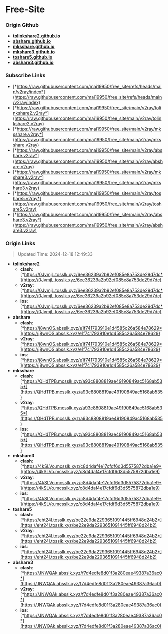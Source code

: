 # Free-Site

### Origin Github

- [**tolinkshare2.github.io**](https://github.com/tolinkshare2/tolinkshare2.github.io)
- [**abshare.github.io**](https://github.com/abshare/abshare.github.io)
- [**mksshare.github.io**](https://github.com/mksshare/mksshare.github.io)
- [**mkshare3.github.io**](https://github.com/mkshare3/mkshare3.github.io)
- [**toshare5.github.io**](https://github.com/toshare5/toshare5.github.io)
- [**abshare3.github.io**](https://github.com/abshare3/abshare3.github.io)

### Subscribe Links

- [*https://raw.githubusercontent.com/mai19950/free_site/refs/heads/main/v2ray/index*](https://raw.githubusercontent.com/mai19950/free_site/refs/heads/main/v2ray/index)
- [*https://raw.githubusercontent.com/mai19950/free_site/main/v2ray/tolinkshare2.v2ray*](https://raw.githubusercontent.com/mai19950/free_site/main/v2ray/tolinkshare2.v2ray)
- [*https://raw.githubusercontent.com/mai19950/free_site/main/v2ray/mksshare.v2ray*](https://raw.githubusercontent.com/mai19950/free_site/main/v2ray/mksshare.v2ray)
- [*https://raw.githubusercontent.com/mai19950/free_site/main/v2ray/abshare.v2ray*](https://raw.githubusercontent.com/mai19950/free_site/main/v2ray/abshare.v2ray)
- [*https://raw.githubusercontent.com/mai19950/free_site/main/v2ray/mkshare3.v2ray*](https://raw.githubusercontent.com/mai19950/free_site/main/v2ray/mkshare3.v2ray)
- [*https://raw.githubusercontent.com/mai19950/free_site/main/v2ray/toshare5.v2ray*](https://raw.githubusercontent.com/mai19950/free_site/main/v2ray/toshare5.v2ray)
- [*https://raw.githubusercontent.com/mai19950/free_site/main/v2ray/abshare3.v2ray*](https://raw.githubusercontent.com/mai19950/free_site/main/v2ray/abshare3.v2ray)

### Origin Links

> Updated Time: 2024-12-18 12:49:33

- **tolinkshare2**
  - **clash**: [*https://0JvmjL.tosslk.xyz/6ee36239a2b92ef085e8a753de29d7dc*](https://0JvmjL.tosslk.xyz/6ee36239a2b92ef085e8a753de29d7dc)
  - **v2ray**: [*https://0JvmjL.tosslk.xyz/6ee36239a2b92ef085e8a753de29d7dc*](https://0JvmjL.tosslk.xyz/6ee36239a2b92ef085e8a753de29d7dc)
  - **ios**: [*https://0JvmjL.tosslk.xyz/6ee36239a2b92ef085e8a753de29d7dc*](https://0JvmjL.tosslk.xyz/6ee36239a2b92ef085e8a753de29d7dc)
- **abshare**
  - **clash**: [*https://j8wnOS.absslk.xyz/e1f741793910e1d4585c26a584e78629*](https://j8wnOS.absslk.xyz/e1f741793910e1d4585c26a584e78629)
  - **v2ray**: [*https://j8wnOS.absslk.xyz/e1f741793910e1d4585c26a584e78629*](https://j8wnOS.absslk.xyz/e1f741793910e1d4585c26a584e78629)
  - **ios**: [*https://j8wnOS.absslk.xyz/e1f741793910e1d4585c26a584e78629*](https://j8wnOS.absslk.xyz/e1f741793910e1d4585c26a584e78629)
- **mksshare**
  - **clash**: [*https://QHdTPB.mcsslk.xyz/a93c8808819ae49190849ac5168ab535*](https://QHdTPB.mcsslk.xyz/a93c8808819ae49190849ac5168ab535)
  - **v2ray**: [*https://QHdTPB.mcsslk.xyz/a93c8808819ae49190849ac5168ab535*](https://QHdTPB.mcsslk.xyz/a93c8808819ae49190849ac5168ab535)
  - **ios**: [*https://QHdTPB.mcsslk.xyz/a93c8808819ae49190849ac5168ab535*](https://QHdTPB.mcsslk.xyz/a93c8808819ae49190849ac5168ab535)
- **mkshare3**
  - **clash**: [*https://4kSLVo.mcsslk.xyz/c8d4daf4e17cfdf6d3d5575872dba1e9*](https://4kSLVo.mcsslk.xyz/c8d4daf4e17cfdf6d3d5575872dba1e9)
  - **v2ray**: [*https://4kSLVo.mcsslk.xyz/c8d4daf4e17cfdf6d3d5575872dba1e9*](https://4kSLVo.mcsslk.xyz/c8d4daf4e17cfdf6d3d5575872dba1e9)
  - **ios**: [*https://4kSLVo.mcsslk.xyz/c8d4daf4e17cfdf6d3d5575872dba1e9*](https://4kSLVo.mcsslk.xyz/c8d4daf4e17cfdf6d3d5575872dba1e9)
- **toshare5**
  - **clash**: [*https://eht24l.tosslk.xyz/be22e9da2293651091445ff6948d24b2*](https://eht24l.tosslk.xyz/be22e9da2293651091445ff6948d24b2)
  - **v2ray**: [*https://eht24l.tosslk.xyz/be22e9da2293651091445ff6948d24b2*](https://eht24l.tosslk.xyz/be22e9da2293651091445ff6948d24b2)
  - **ios**: [*https://eht24l.tosslk.xyz/be22e9da2293651091445ff6948d24b2*](https://eht24l.tosslk.xyz/be22e9da2293651091445ff6948d24b2)
- **abshare3**
  - **clash**: [*https://JNWQAk.absslk.xyz/f7d4edfe8d01f3a280eae49387a36ac0*](https://JNWQAk.absslk.xyz/f7d4edfe8d01f3a280eae49387a36ac0)
  - **v2ray**: [*https://JNWQAk.absslk.xyz/f7d4edfe8d01f3a280eae49387a36ac0*](https://JNWQAk.absslk.xyz/f7d4edfe8d01f3a280eae49387a36ac0)
  - **ios**: [*https://JNWQAk.absslk.xyz/f7d4edfe8d01f3a280eae49387a36ac0*](https://JNWQAk.absslk.xyz/f7d4edfe8d01f3a280eae49387a36ac0)
